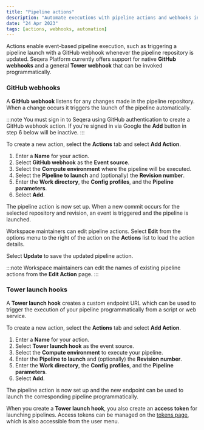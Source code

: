 ```yaml
---
title: "Pipeline actions"
description: "Automate executions with pipeline actions and webhooks in Seqera Platform."
date: "24 Apr 2023"
tags: [actions, webhooks, automation]
---
```


Actions enable event-based pipeline execution, such as triggering a pipeline launch with a GitHub webhook whenever the pipeline repository is updated. Seqera Platform currently offers support for native **GitHub webhooks** and a general **Tower webhook** that can be invoked programmatically.

### GitHub webhooks

A **GitHub webhook** listens for any changes made in the pipeline repository. When a change occurs it triggers the launch of the pipeline automatically.

:::note
You must sign in to Seqera using GitHub authentication to create a GitHub webhook action. If you're signed in via Google the **Add** button in step 6 below will be inactive.
:::

To create a new action, select the **Actions** tab and select **Add Action**.

1. Enter a **Name** for your action.
2. Select **GitHub webhook** as the **Event source**.
3. Select the **Compute environment** where the pipeline will be executed.
4. Select the **Pipeline to launch** and (optionally) the **Revision number**.
5. Enter the **Work directory**, the **Config profiles**, and the **Pipeline parameters**.
6. Select **Add**.

The pipeline action is now set up. When a new commit occurs for the selected repository and revision, an event is triggered and the pipeline is launched.

Workspace maintainers can edit pipeline actions. Select **Edit** from the options menu to the right of the action on the **Actions** list to load the action details.

Select **Update** to save the updated pipeline action.

:::note
Workspace maintainers can edit the names of existing pipeline actions from the **Edit Action** page.
:::

### Tower launch hooks

A **Tower launch hook** creates a custom endpoint URL which can be used to trigger the execution of your pipeline programmatically from a script or web service.

To create a new action, select the **Actions** tab and select **Add Action**.

1. Enter a **Name** for your action.
2. Select **Tower launch hook** as the event source.
3. Select the **Compute environment** to execute your pipeline.
4. Enter the **Pipeline to launch** and (optionally) the **Revision number**.
5. Enter the **Work directory**, the **Config profiles**, and the **Pipeline parameters**.
6. Select **Add**.

The pipeline action is now set up and the new endpoint can be used to launch the corresponding pipeline programmatically.

When you create a **Tower launch hook**, you also create an **access token** for launching pipelines. Access tokens can be managed on the [tokens page](https://cloud.seqera.io/tokens), which is also accessible from the user menu.
